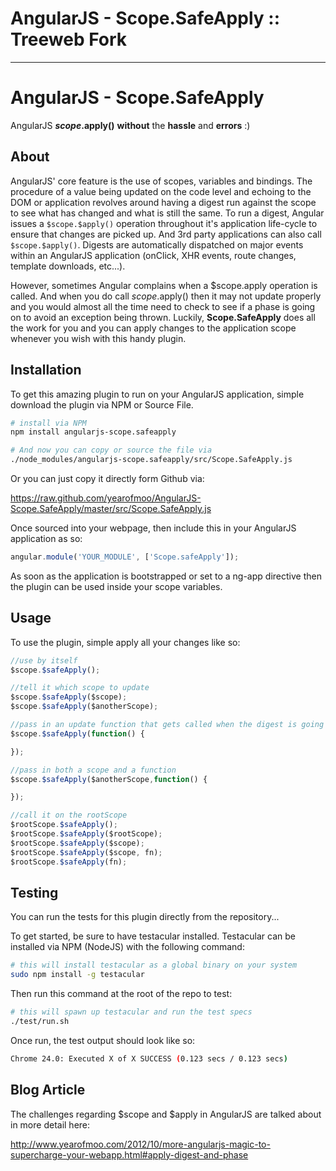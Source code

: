 # AngularJS - Scope.SafeApply :: Treeweb Fork
---------------------------------------------

# AngularJS - Scope.SafeApply

AngularJS **$scope.$apply()** **without** the **hassle** and **errors** :)

## About

AngularJS' core feature is the use of scopes, variables and bindings. The procedure of a value being updated on the code
level and echoing to the DOM or application revolves around having a digest run against the scope to see what has changed
and what is still the same. To run a digest, Angular issues a `$scope.$apply()` operation throughout it's application life-cycle
to ensure that changes are picked up. And 3rd party applications can also call `$scope.$apply()`. Digests are automatically
dispatched on major events within an AngularJS application (onClick, XHR events, route changes, template downloads, etc...).

However, sometimes Angular complains when a $scope.apply operation is called. And when you do call $scope.$apply() then it may
not update properly and you would almost all the time need to check to see if a phase is going on to avoid an exception being
thrown. Luckily, **Scope.SafeApply** does all the work for you and you can apply changes to the application scope whenever you wish
with this handy plugin.

## Installation

To get this amazing plugin to run on your AngularJS application, simple download the plugin via NPM or Source File.

```bash
# install via NPM
npm install angularjs-scope.safeapply

# And now you can copy or source the file via
./node_modules/angularjs-scope.safeapply/src/Scope.SafeApply.js
```

Or you can just copy it directly form Github via:

https://raw.github.com/yearofmoo/AngularJS-Scope.SafeApply/master/src/Scope.SafeApply.js


Once sourced into your webpage, then include this in your AngularJS application as so:

```javascript
angular.module('YOUR_MODULE', ['Scope.safeApply']);
```

As soon as the application is bootstrapped or set to a ng-app directive then the plugin can be used inside your scope variables.

## Usage

To use the plugin, simple apply all your changes like so:

```javascript
//use by itself
$scope.$safeApply();

//tell it which scope to update
$scope.$safeApply($scope);
$scope.$safeApply($anotherScope);

//pass in an update function that gets called when the digest is going on...
$scope.$safeApply(function() {

});

//pass in both a scope and a function
$scope.$safeApply($anotherScope,function() {

});

//call it on the rootScope
$rootScope.$safeApply();
$rootScope.$safeApply($rootScope);
$rootScope.$safeApply($scope);
$rootScope.$safeApply($scope, fn);
$rootScope.$safeApply(fn);
```

## Testing

You can run the tests for this plugin directly from the repository...

To get started, be sure to have testacular installed. Testacular can be installed via NPM (NodeJS) with the following command:

```bash
# this will install testacular as a global binary on your system
sudo npm install -g testacular
```

Then run this command at the root of the repo to test:

```bash
# this will spawn up testacular and run the test specs
./test/run.sh
```

Once run, the test output should look like so:

```bash
Chrome 24.0: Executed X of X SUCCESS (0.123 secs / 0.123 secs)
```

## Blog Article

The challenges regarding $scope and $apply in AngularJS are talked about in more detail here:

http://www.yearofmoo.com/2012/10/more-angularjs-magic-to-supercharge-your-webapp.html#apply-digest-and-phase
